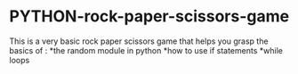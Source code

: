 # PYTHON-rock-paper-scissors-game
This is a very basic rock paper scissors game that helps you grasp the basics of :
  *the random module in python 
  *how to use if statements
  *while loops
